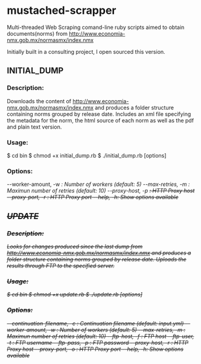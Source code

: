mustached-scrapper
==================

Multi-threaded Web Scraping comand-line ruby scripts aimed to obtain documents(norms) from http://www.economia-nmx.gob.mx/normasmx/index.nmx 

Initially built in a consulting project, I open sourced this version.

## INITIAL_DUMP
### Description:
Downloads the content of http://www.economia-nmx.gob.mx/normasmx/index.nmx and produces a folder structure containing norms grouped by release date. Includes an xml file specifying the metadata for the norm, the html source of each norm as well as the pdf and plain text version.

### Usage:
$ cd bin
$ chmod +x initial_dump.rb
$ ./initial_dump.rb [options]

### Options:
  --worker-amount, -w <i>:   Number of workers (default: 5)
    --max-retries, -m <i>:   Maximun number of retries (default: 10)
     --proxy-host, -p <s>:   HTTP Proxy host
     --proxy-port, -r <s>:   HTTP Proxy port
               --help, -h:   Show options available

## UPDATE
### Description:
Looks for changes produced since the last dump from http://www.economia-nmx.gob.mx/normasmx/index.nmx and produces a folder structure containing norms grouped by release date.
Uploads the results through FTP to the specified server.

### Usage:
$ cd bin
$ chmod +x update.rb
$ ./update.rb [options]

### Options:
  --continuation-filename, -c <s>:   Continuation filename (default: input.yml)
          --worker-amount, -w <i>:   Number of workers (default: 5)
            --max-retries, -m <i>:   Maximun number of retries (default: 10)
               --ftp-host, -f <s>:   FTP host
               --ftp-user, -t <s>:   FTP username
               --ftp-pass, -p <s>:   FTP password
             --proxy-host, -r <s>:   HTTP Proxy host
             --proxy-port, -o <s>:   HTTP Proxy port
                       --help, -h:   Show options available
